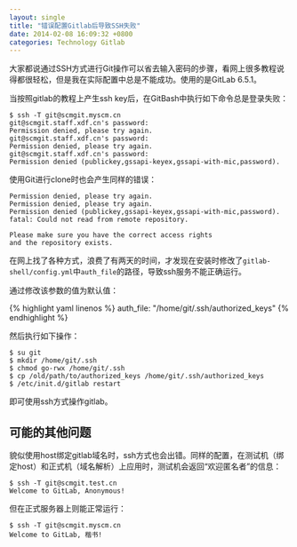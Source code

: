 ```yaml
---
layout: single
title: "错误配置Gitlab后导致SSH失败"
date: 2014-02-08 16:09:32 +0800
categories: Technology Gitlab
---
```


大家都说通过SSH方式进行Git操作可以省去输入密码的步骤，看网上很多教程说得都很轻松，但是我在实际配置中总是不能成功。使用的是GitLab 6.5.1。

当按照gitlab的教程上产生ssh key后，在GitBash中执行如下命令总是登录失败：

    $ ssh -T git@scmgit.myscm.cn
    git@scmgit.staff.xdf.cn's password:
    Permission denied, please try again.
    git@scmgit.staff.xdf.cn's password:
    Permission denied, please try again.
    git@scmgit.staff.xdf.cn's password:
    Permission denied (publickey,gssapi-keyex,gssapi-with-mic,password).

<!--more-->

使用Git进行clone时也会产生同样的错误：

    Permission denied, please try again.
    Permission denied, please try again.
    Permission denied (publickey,gssapi-keyex,gssapi-with-mic,password).
    fatal: Could not read from remote repository.

    Please make sure you have the correct access rights
    and the repository exists.

在网上找了各种方式，浪费了有两天的时间，才发现在安装时修改了`gitlab-shell/config.yml`中`auth_file`的路径，导致ssh服务不能正确运行。

通过修改该参数的值为默认值：

{% highlight yaml linenos %}
auth_file: "/home/git/.ssh/authorized_keys"
{% endhighlight %}

然后执行如下操作：

    $ su git
    $ mkdir /home/git/.ssh
    $ chmod go-rwx /home/git/.ssh
    $ cp /old/path/to/authorized_keys /home/git/.ssh/authorized_keys
    $ /etc/init.d/gitlab restart

即可使用ssh方式操作gitlab。

## 可能的其他问题 ##

貌似使用host绑定gitlab域名时，ssh方式也会出错。同样的配置，在测试机（绑定host）和正式机（域名解析）上应用时，测试机会返回“欢迎匿名者”的信息：

    $ ssh -T git@scmgit.test.cn
    Welcome to GitLab, Anonymous!

但在正式服务器上则能正常运行：

    $ ssh -T git@scmgit.myscm.cn
    Welcome to GitLab, 楷书!

